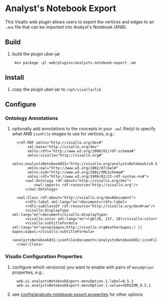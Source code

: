 
# Analyst's Notebook Export

This Visallo web plugin allows users to export the vertices and edges to an `.anx` file that can be imported into
Analyst's Notebook (ANB).

## Build

1. build the plugin uber-jar

        mvn package -pl web/plugins/analysts-notebook-export -am

## Install

1. copy the plugin uber-jar to `/opt/visallo/lib`

## Configure

### Ontology Annotations

1. optionally add annotations to the concepts in your `.owl` file(s) to specify what ANB `iconFile` images to use
for vertices, e.g.:

         <rdf:RDF xmlns="http://visallo.org/dev#"
              xml:base="http://visallo.org/dev"
              xmlns:rdfs="http://www.w3.org/2000/01/rdf-schema#"
              xmlns:visallo="http://visallo.org#"
              xmlns:analystsNotebook851="http://visallo.org/analystsNotebook/v8.5.1#"
              xmlns:owl="http://www.w3.org/2002/07/owl#"
              xmlns:xsd="http://www.w3.org/2001/XMLSchema#"
              xmlns:rdf="http://www.w3.org/1999/02/22-rdf-syntax-ns#">
             <owl:Ontology rdf:about="http://visallo.org/dev">
                 <owl:imports rdf:resource="http://visallo.org"/>
             </owl:Ontology>

         <owl:Class rdf:about="http://visallo.org/dev#document">
             <rdfs:label xml:lang="en">Document</rdfs:label>
             <rdfs:subClassOf rdf:resource="http://visallo.org/dev#raw"/>
             <visallo:displayType xml:lang="en">document</visallo:displayType>
             <visallo:color xml:lang="en">rgb(28, 137, 28)</visallo:color>
             <visallo:subtitleFormula xml:lang="en">prop(&apos;http://visallo.org#author&apos;) || &apos;&apos;</visallo:subtitleFormula>
             <analystsNotebook851:iconFile>Document</analystsNotebook851:iconFile>
         </owl:Class>

### Visallo Configuration Properties

1. configure which version(s) you want to enable with pairs of `menuOption` properties, e.g.:

         web.ui.analystsNotebookExport.menuOption.1.label=8.5.1
         web.ui.analystsNotebookExport.menuOption.1.value=VERSION_8.5.1

1. see [config/analysts-notebook-export.properties](config/analysts-notebook-export.properties) for other options
